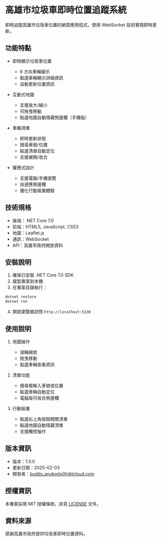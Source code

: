 # 高雄市垃圾車即時位置追蹤系統

即時追蹤高雄市垃圾車位置的網頁應用程式，使用 WebSocket 技術實現即時更新。

## 功能特點

- 即時顯示垃圾車位置

  - 8 方向車輛圖示
  - 點選車輛顯示詳細資訊
  - 自動更新位置資訊

- 互動式地圖

  - 支援放大/縮小
  - 可拖曳移動
  - 點選地圖自動隱藏側邊欄（手機版）

- 車輛清單

  - 即時更新狀態
  - 搜尋車號/位置
  - 點選清單自動定位
  - 支援展開/收合

- 響應式設計
  - 支援電腦/手機瀏覽
  - 自適應側邊欄
  - 優化行動裝置體驗

## 技術規格

- 後端：.NET Core 7.0
- 前端：HTML5, JavaScript, CSS3
- 地圖：Leaflet.js
- 通訊：WebSocket
- API：高雄市政府開放資料

## 安裝說明

1. 確保已安裝 .NET Core 7.0 SDK
2. 複製專案到本機
3. 在專案目錄執行：

```bash
dotnet restore
dotnet run
```

4. 開啟瀏覽器訪問 `http://localhost:5138`

## 使用說明

1. 地圖操作

   - 滾輪縮放
   - 拖曳移動
   - 點選車輛查看資訊

2. 清單功能

   - 搜尋框輸入車號或位置
   - 點選車輛自動定位
   - 電腦版可收合側邊欄

3. 行動裝置
   - 點選右上角按鈕開關清單
   - 點選地圖自動隱藏清單
   - 支援觸控操作

## 版本資訊

- 版本：1.0.0
- 更新日期：2025-02-03
- 開發者：buddy_anybody0h@icloud.com

## 授權資訊

本專案採用 MIT 授權條款。詳見 [LICENSE](LICENSE) 文件。

## 資料來源

感謝高雄市政府提供垃圾車即時位置資料。
